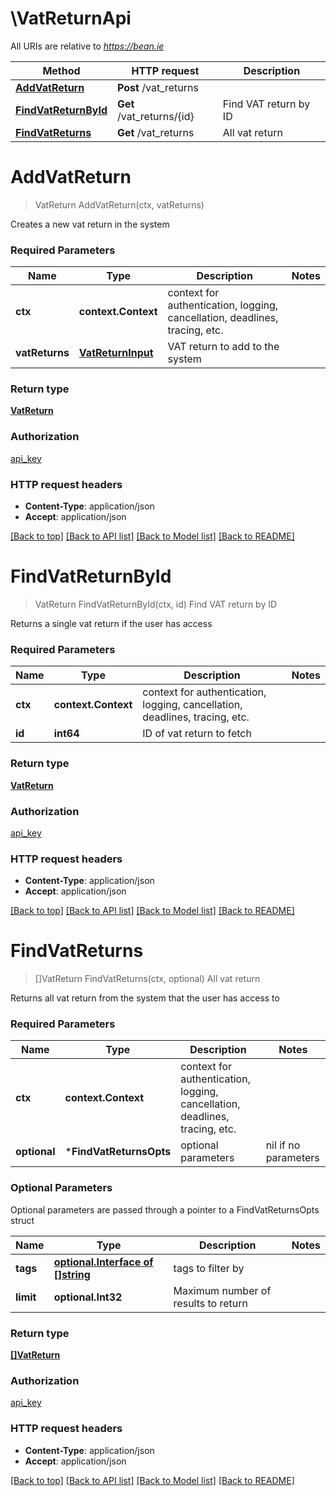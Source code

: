 # \VatReturnApi

All URIs are relative to *https://bean.ie*

Method | HTTP request | Description
------------- | ------------- | -------------
[**AddVatReturn**](VatReturnApi.md#AddVatReturn) | **Post** /vat_returns | 
[**FindVatReturnById**](VatReturnApi.md#FindVatReturnById) | **Get** /vat_returns/{id} | Find VAT return by ID
[**FindVatReturns**](VatReturnApi.md#FindVatReturns) | **Get** /vat_returns | All vat return


# **AddVatReturn**
> VatReturn AddVatReturn(ctx, vatReturns)


Creates a new vat return in the system

### Required Parameters

Name | Type | Description  | Notes
------------- | ------------- | ------------- | -------------
 **ctx** | **context.Context** | context for authentication, logging, cancellation, deadlines, tracing, etc.
  **vatReturns** | [**VatReturnInput**](VatReturnInput.md)| VAT return to add to the system | 

### Return type

[**VatReturn**](VatReturn.md)

### Authorization

[api_key](../README.md#api_key)

### HTTP request headers

 - **Content-Type**: application/json
 - **Accept**: application/json

[[Back to top]](#) [[Back to API list]](../README.md#documentation-for-api-endpoints) [[Back to Model list]](../README.md#documentation-for-models) [[Back to README]](../README.md)

# **FindVatReturnById**
> VatReturn FindVatReturnById(ctx, id)
Find VAT return by ID

Returns a single vat return if the user has access

### Required Parameters

Name | Type | Description  | Notes
------------- | ------------- | ------------- | -------------
 **ctx** | **context.Context** | context for authentication, logging, cancellation, deadlines, tracing, etc.
  **id** | **int64**| ID of vat return to fetch | 

### Return type

[**VatReturn**](VatReturn.md)

### Authorization

[api_key](../README.md#api_key)

### HTTP request headers

 - **Content-Type**: application/json
 - **Accept**: application/json

[[Back to top]](#) [[Back to API list]](../README.md#documentation-for-api-endpoints) [[Back to Model list]](../README.md#documentation-for-models) [[Back to README]](../README.md)

# **FindVatReturns**
> []VatReturn FindVatReturns(ctx, optional)
All vat return

Returns all vat return from the system that the user has access to

### Required Parameters

Name | Type | Description  | Notes
------------- | ------------- | ------------- | -------------
 **ctx** | **context.Context** | context for authentication, logging, cancellation, deadlines, tracing, etc.
 **optional** | ***FindVatReturnsOpts** | optional parameters | nil if no parameters

### Optional Parameters
Optional parameters are passed through a pointer to a FindVatReturnsOpts struct

Name | Type | Description  | Notes
------------- | ------------- | ------------- | -------------
 **tags** | [**optional.Interface of []string**](string.md)| tags to filter by | 
 **limit** | **optional.Int32**| Maximum number of results to return | 

### Return type

[**[]VatReturn**](VatReturn.md)

### Authorization

[api_key](../README.md#api_key)

### HTTP request headers

 - **Content-Type**: application/json
 - **Accept**: application/json

[[Back to top]](#) [[Back to API list]](../README.md#documentation-for-api-endpoints) [[Back to Model list]](../README.md#documentation-for-models) [[Back to README]](../README.md)

